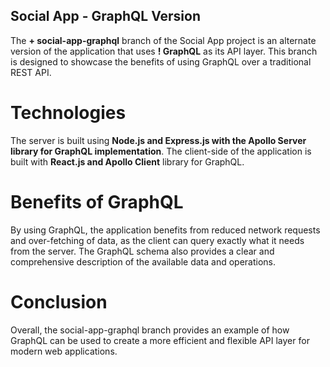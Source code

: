 ## Social App - GraphQL Version
The **+ social-app-graphql** branch of the Social App project is an alternate version of the application that uses **! GraphQL** as its API layer. This branch is designed to showcase the benefits of using GraphQL over a traditional REST API.

# Technologies
The server is built using **Node.js and Express.js with the Apollo Server library for GraphQL implementation**. The client-side of the application is built with **React.js and Apollo Client** library for GraphQL.

# Benefits of GraphQL
By using GraphQL, the application benefits from reduced network requests and over-fetching of data, as the client can query exactly what it needs from the server. The GraphQL schema also provides a clear and comprehensive description of the available data and operations.

# Conclusion
Overall, the social-app-graphql branch provides an example of how GraphQL can be used to create a more efficient and flexible API layer for modern web applications.
